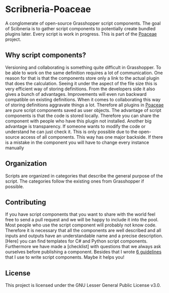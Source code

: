# Scribneria-Poaceae
A conglomerate of open-source Grasshopper script components. The goal of Scibneria is to gather script components to potentially create bundled plugins later. Every script is work in progress. This is part of the [Poaceae] project.

## Why script components?
Versioning and collaborating is something quite difficult in Grasshopper. To be able to work on the same definition requires a lot of communication. One reason for that is that the components store only a link to the actual plugin that does the calculation. Seeing it under the aspect of the file size this is very efficient way of storing definitions. From the developers side it also gives a bunch of advantages. Improvements will even run backward compatible on existing definitions. When it comes to collaborating this way of storing definitions aggravate things a lot. Therefore all plugins in [Poaceae] are pure script components saved as user objects. The advantage of script components is that the code is stored locally. Therefore you can share the component with people who have this plugin not installed. Another big advantage is transparency. If someone wants to modify the code or understand he can just check it. This is only possible due to the open-source access of all components. This way has one major backside. If there is a mistake in the component you will have to change every instance manually

## Organization
Scripts are organized in categories that describe the general purpose of the script. The categories follow the existing ones from Grasshopper if possible.

## Contributing
If you have script components that you want to share with the world feel free to send a pull request and we will be happy to include it into the pool. Most people who use the script component will probably not know code. Therefore it is necessary that all the components are well described and all inputs and outputs have an understandable name and a precise description. [Here] you can find templates for C# and Python script components. Furthermore we have made a [checklist] with questions that we always ask ourselves before publishing a component. Besides that I wrote [6 guidelines] that I use to write script components. Maybe it helps you!

## License
This project is licensed under the GNU Lesser General Public License v3.0.

[Poaceae]: https://github.com/usaluz/Poaceae "Poaceae repository"
[Ueli]: poaceae4rhino@outlook.com "Email Poaceae"
[6 guidelines]: https://github.com/usaluz/Scribneria-Poaceae/blob/master/docs/GuidelinesWrittingGrasshoperScriptComponent.md "Guidelines for script components"


